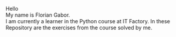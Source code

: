 Hello\
My name is Florian Gabor.\
I am currently a learner in the Python course at IT Factory.
In these Repository are the exercises from the course solved by me.
